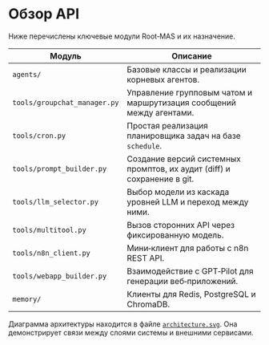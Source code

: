 # Обзор API

Ниже перечислены ключевые модули Root‑MAS и их назначение.

| Модуль | Описание |
|--------|----------|
| `agents/` | Базовые классы и реализации корневых агентов. |
| `tools/groupchat_manager.py` | Управление групповым чатом и маршрутизация сообщений между агентами. |
| `tools/cron.py` | Простая реализация планировщика задач на базе `schedule`. |
| `tools/prompt_builder.py` | Создание версий системных промптов, их аудит (diff) и сохранение в git. |
| `tools/llm_selector.py` | Выбор модели из каскада уровней LLM и переход между ними. |
| `tools/multitool.py` | Вызов сторонних API через фиксированную модель. |
| `tools/n8n_client.py` | Мини‑клиент для работы с n8n REST API. |
| `tools/webapp_builder.py` | Взаимодействие с GPT‑Pilot для генерации веб‑приложений. |
| `memory/` | Клиенты для Redis, PostgreSQL и ChromaDB. |

Диаграмма архитектуры находится в файле [`architecture.svg`](architecture.svg). Она демонстрирует связи между слоями системы и внешними сервисами.
